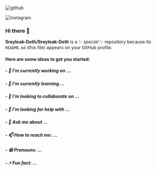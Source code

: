 ![github](https://img.shields.io/badge/GitHub-000000?style=for-the-badge&logo=GitHub&logoColor=white) 

![instagram](https://img.shields.io/badge/Instagram-ff0066?style=for-the-badge&logo=Instagram&logoColor=pink)



### Hi there 👋


**Sreyleak-Deth/Sreyleak-Deth** is a ✨ _special_ ✨ repository because its `README.md` (this file) appears on your GitHub profile.

#### Here are some ideas to get you started:

##### - 🔭 I’m currently working on ...
##### - 🌱 I’m currently learning ...
##### - 👯 I’m looking to collaborate on ...
##### - 🤔 I’m looking for help with ...
##### - 💬 Ask me about ...
##### - 📫 How to reach me: ...
##### - 😄 Pronouns: ...
##### - ⚡ Fun fact: ...

